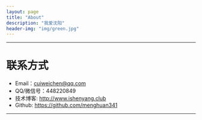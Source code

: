 ```yaml
---
layout: page
title: "About"
description: "我爱沈阳"
header-img: "img/green.jpg"
---
```




* * *

# 联系方式

*   Email：cuiweichen@qq.com
*   QQ/微信号：448220849
*   技术博客: <http://www.ishenyang.club>
*   Github: <https://github.com/menghuan341>

* * *
